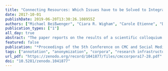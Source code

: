 ```yaml
---
title: "Connecting Resources: Which Issues have to be Solved to Integrate CMC Corpora from Heterogeneous Sources and for Different Languages?"
date: 2017-10-01
publishDate: 2019-06-20T13:30:26.108955Z
authors: ["Michael Beißwenger", "Ciara R. Wigham", "Carole Etienne", "Darja Fišer", "Holger Grumt Suárez", "Laura Herzberg", "Erhard Hinrichs", "Tobias Horsmann", "Natali Karlova-Bourbonus", "Lothar Lemnitzer", "Julien Longhi", "Harald Lüngen", "Lydia-Mai Ho-Dac", "Christophe Parisse", "Céline Poudat", "Thomas Schmidt", "Egon Stemle", "Angelika Storrer", "Torsten Zesch"]
publication_types: ["1"]
all_day: true
abstract: "The paper reports on the results of a scientific colloquium dedicated to the creation of standards and best practices which are needed to facilitate the integration of language resources for CMC stemming from different origins and the linguistic analysis of CMC phenomena in different languages and genres. The key issue to be solved is that of interoperability – with respect to the structural representation of CMC genres, linguistic annotations metadata, and anonymization/pseudonymization schemas. The objective of the paper is to convince more projects to partake in a discussion about standards for CMC corpora and for the creation of a CMC corpus infrastructure across languages and genres. In view of the broad range of corpus projects which are currently underway all over Europe, there is a great window of opportunity for the creation of standards in a bottom-up approach."
featured: false
publication: "*Proceedings of the 5th Conference on CMC and Social Media Corpora for the Humanities*"
tags: ["annotation", "anonymization", "corpora", "research infrastructures"]
url_pdf: "https://zenodo.org/record/1041877/files/cmccorpora17-28.pdf"
doi: "10.5281/zenodo.1041877"
---
```


